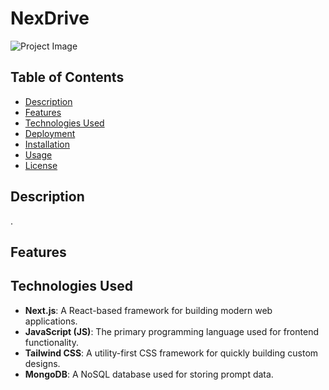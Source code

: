 # NexDrive

![Project Image](/nexdrive/public/screenshots/)

<!-- > A prompt sharing website. -->

## Table of Contents

- [Description](#description)
- [Features](#features)
- [Technologies Used](#technologies-used)
- [Deployment](#deployment)
- [Installation](#installation)
- [Usage](#usage)
- [License](#license)

## Description

.

## Features

<!-- - **Prompt Sharing**:  The platform is designed to work seamlessly on various devices. -->

## Technologies Used

- **Next.js**: A React-based framework for building modern web applications.
- **JavaScript (JS)**: The primary programming language used for frontend functionality.
- **Tailwind CSS**: A utility-first CSS framework for quickly building custom designs.
- **MongoDB**: A NoSQL database used for storing prompt data.

<!--
## Deployment

The project is deployed and can be viewed live at [nexdrive-085.vercel.app](https://nexdrive-085.vercel.app).

## Installation

1. Clone the repository: `git clone https://github.com/Priyanshu085/nexdrive.git`
2. Navigate to the project directory: `cd nexdrive`
3. Install dependencies: `npm install`

## Usage  

1. Start the development server: `npm run dev`
2. Open your browser and go to `http://localhost:3000`

## License

[MIT LICENSE](license)
-->